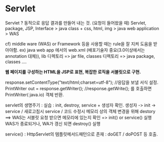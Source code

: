# Servlet

Servlet ?  동적으로 응답 결과를 만들어 내는 것. (요청이 들어왔을 때)
 Servlet, package, JSP, Interface   >   java class + css, html, img  >  java web application   >   WAS

 cf) middle ware (WAS)  or  Framework 등을 사용할 때는 rule을 잘 지켜 도움을 받아야함.
     ex) java web app 에서의 web.xml (배포기술자 중요(3.0이상에서는 annotation 대체)),  lib 디렉토리 => jar file,  classes 디렉토리 => java package, classes ....

**웹 페이지를 구성하는 HTML을 JSP로 표현,  복잡한 로직을 서블릿으로 구현.**

response.setContentType("text/html;charset=utf-8");   //응답을 보낼 서식 설정.
PrintWriter out = response.getWriter();                    //response.getWrite(); 를 호출하면 PrintWriter( java.io) 객체 반환.  
 
servlet의 생명주기 :  실습 :  init, destroy, service + 생성자 확인.
  생성자 -> init  -> service    /   새로고침시 service  /  코드 수정시 메모리 상의 객체 변경을 위해 destory
==>  WAS는 서블릿 요청 받으면  메모리에 있는지 확인  =>  init() or service() 실행
        WAS가 종료되거나, WA가 갱신 되면 destroy() 실행

service() :  HttpServlet의 템플릿메서드패턴으로 존재 : doGET / doPOST 등 호출.
